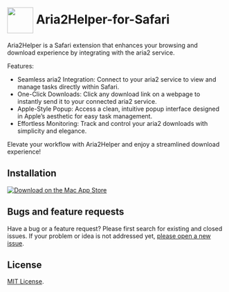 # <img src="https://github.com/wxmvv/Aria2Helper-for-Safari/raw/main/Shared%20(Extension)/Resources/images/icon-256.png" width="60" height="60" align="center" /> Aria2Helper-for-Safari

Aria2Helper is a Safari extension that enhances your browsing and download experience by integrating with the aria2 service.

Features:

- Seamless aria2 Integration: Connect to your aria2 service to view and manage tasks directly within Safari.
- One-Click Downloads: Click any download link on a webpage to instantly send it to your connected aria2 service.
- Apple-Style Popup: Access a clean, intuitive popup interface designed in Apple’s aesthetic for easy task management.
- Effortless Monitoring: Track and control your aria2 downloads with simplicity and elegance.

Elevate your workflow with Aria2Helper and enjoy a streamlined download experience!

## Installation

[![Download on the Mac App Store](https://raw.githubusercontent.com/wxmvv/Aria2Helper-for-Safari/refs/heads/main/Shared%20(Extension)/Download_on_the_Mac_App_Store_Badge_US-UK_RGB_blk_092917.svg)](https://apps.apple.com/us/app/aria2helper/id6742623503#?platform=mac)

## Bugs and feature requests

Have a bug or a feature request? Please first search for existing and closed issues. If your problem or idea is not
addressed yet, [please open a new issue](https://github.com/wxmvv/Aira2Helper-for-Safari/issues/new).

## License

[MIT License](https://github.com/wxmvv/Aira2Helper-for-Safari/blob/main/LICENSE).
